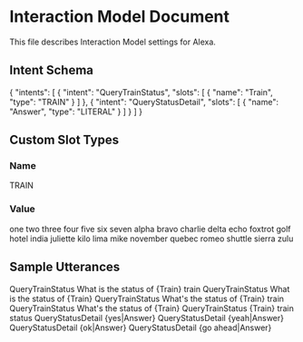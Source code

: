 Interaction Model Document
==========================
This file describes Interaction Model settings for Alexa.

Intent Schema
------------
{
  "intents": [
    {
      "intent": "QueryTrainStatus",
      "slots": [
        {
          "name": "Train",
          "type": "TRAIN"
        }
      ]
    },
    {
      "intent": "QueryStatusDetail",
      "slots": [
        {
          "name": "Answer",
          "type": "LITERAL"
        }
      ]
    }
  ]
}

Custom Slot Types
----------------
### Name
TRAIN

### Value
one
two
three
four
five
six
seven
alpha
bravo
charlie
delta
echo
foxtrot
golf
hotel
india
juliette
kilo
lima
mike
november
quebec
romeo
shuttle
sierra
zulu

Sample Utterances
-----------------
QueryTrainStatus What is the status of {Train} train
QueryTrainStatus What is the status of {Train}
QueryTrainStatus What's the status of {Train} train
QueryTrainStatus What's the status of {Train}
QueryTrainStatus {Train} train status
QueryStatusDetail {yes|Answer}
QueryStatusDetail {yeah|Answer}
QueryStatusDetail {ok|Answer}
QueryStatusDetail {go ahead|Answer}
